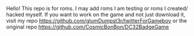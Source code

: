 Hello! 
This repo is for roms. I may add roms I am testing or roms I created/ hacked myself. 
If you want to work on the game and not just download it, visit my repo https://github.com/glumDumpst3r/twitterForGameboy or the original repo https://github.com/CosmicBonBon/DC32BadgeGame
